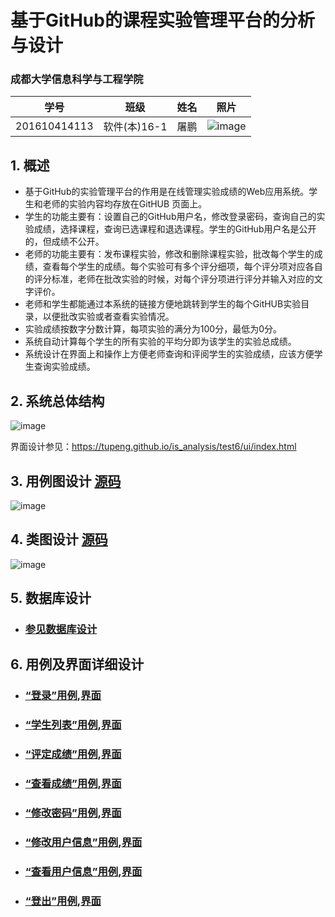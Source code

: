 # 基于GitHub的课程实验管理平台的分析与设计
### 成都大学信息科学与工程学院
|学号|班级|姓名|照片|
|:-------:|:-------------: | :----------:|:---:|
|201610414113|软件(本)16-1|屠鹏|![image](https://github.com/tupengbox/is_analysis/blob/master/myself.png?raw=true)|

## 1. 概述
- 基于GitHub的实验管理平台的作用是在线管理实验成绩的Web应用系统。学生和老师的实验内容均存放在GitHUB
页面上。
- 学生的功能主要有：设置自己的GitHub用户名，修改登录密码，查询自己的实验成绩，选择课程，查询已选课程和退选课程。学生的GitHub用户名是公开的，但成绩不公开。
- 老师的功能主要有：发布课程实验，修改和删除课程实验，批改每个学生的成绩，查看每个学生的成绩。每个实验可有多个评分细项，每个评分项对应各自的评分标准，老师在批改实验的时候，对每个评分项进行评分并输入对应的文字评价。
- 老师和学生都能通过本系统的链接方便地跳转到学生的每个GitHUB实验目录，以便批改实验或者查看实验情况。
- 实验成绩按数字分数计算，每项实验的满分为100分，最低为0分。
- 系统自动计算每个学生的所有实验的平均分即为该学生的实验总成绩。
- 系统设计在界面上和操作上方便老师查询和评阅学生的实验成绩，应该方便学生查询实验成绩。
    
## 2. 系统总体结构

![image](https://github.com/tupengbox/is_analysis/blob/master/test6/Github系统总体结构.png?raw=true)

界面设计参见：https://tupeng.github.io/is_analysis/test6/ui/index.html
    
## 3. 用例图设计 [源码](src/UseCase.puml)

![image](https://github.com/tupengbox/is_analysis/blob/master/test6/Github用例图设计.png?raw=true)

## 4. 类图设计 [源码](src/Class.puml)
![image](https://github.com/tupengbox/is_analysis/blob/master/test6/Github类图设计.png?raw=true)


## 5. 数据库设计
- ### [参见数据库设计](./数据库设计.md)

## 6. 用例及界面详细设计

- ### [“登录”用例](./用例/登录.md),[界面](https://tupeng.github.io/is_analysis/test6/ui/登录.html)
- ### [“学生列表”用例](./用例/学生列表.md),[界面](https://tupengbox.github.io/is_analysis/test6/ui/index.html)
- ### [“评定成绩”用例](./用例/评定成绩.md),[界面](https://tupeng.github.io/is_analysis/test6/ui/评定成绩.html)
- ### [“查看成绩”用例](./用例/查看成绩.md),[界面](https://tupeng.github.io/is_analysis/test6/ui/查看成绩.html)
- ### [“修改密码”用例](./用例/修改密码.md),[界面](https://tupeng.github.io/is_analysis/test6/ui/顶部菜单.html)
- ### [“修改用户信息”用例](./用例/修改用户信息.md),[界面](https://tupeng.github.io/is_analysis/test6/ui/顶部菜单.html)
- ### [“查看用户信息”用例](./用例/查看用户信息.md),[界面](https://tupeng.github.io/is_analysis/test6/ui/顶部菜单.html)
- ### [“登出”用例](./用例/登出.md),[界面](https://tupeng.github.io/is_analysis/test6/ui/顶部菜单.html)

    